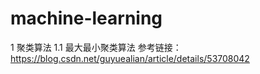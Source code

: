 # machine-learning
1 聚类算法
1.1 最大最小聚类算法
    参考链接：https://blog.csdn.net/guyuealian/article/details/53708042
